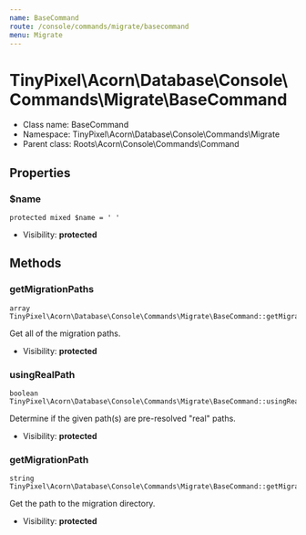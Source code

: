```yaml
---
name: BaseCommand
route: /console/commands/migrate/basecommand
menu: Migrate
---
```



TinyPixel\Acorn\Database\Console\Commands\Migrate\BaseCommand
===============



* Class name: BaseCommand
* Namespace: TinyPixel\Acorn\Database\Console\Commands\Migrate
* Parent class: Roots\Acorn\Console\Commands\Command





Properties
----------


### $name

    protected mixed $name = ' '





* Visibility: **protected**


Methods
-------


### getMigrationPaths

    array TinyPixel\Acorn\Database\Console\Commands\Migrate\BaseCommand::getMigrationPaths()

Get all of the migration paths.



* Visibility: **protected**




### usingRealPath

    boolean TinyPixel\Acorn\Database\Console\Commands\Migrate\BaseCommand::usingRealPath()

Determine if the given path(s) are pre-resolved "real" paths.



* Visibility: **protected**




### getMigrationPath

    string TinyPixel\Acorn\Database\Console\Commands\Migrate\BaseCommand::getMigrationPath()

Get the path to the migration directory.



* Visibility: **protected**



